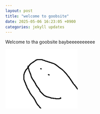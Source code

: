 ```yaml
---
layout: post
title: "welcome to goobsite"
date: 2025-05-06 16:23:05 +0900
categories: jekyll updates
---
```


Welcome to tha goobsite baybeeeeeeeeee

<img src="/assets/imgs/schmoo.png"><img/>
<script type="module" src="/assets/js/welcome.js"></script>